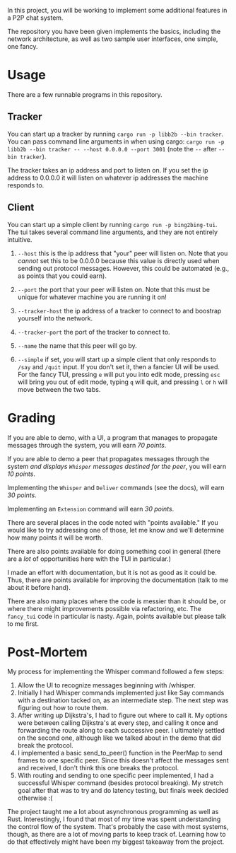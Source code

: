In this project, you will be working to implement some additional features in a P2P chat system.

The repository you have been given implements the basics, including the network architecture, as well as two sample user interfaces, one simple, one fancy.

# Usage

There are a few runnable programs in this repository.

## Tracker

You can start up a tracker by running `cargo run -p libb2b --bin tracker`.
You can pass command line arguments in when using cargo: `cargo run -p libb2b --bin tracker -- --host 0.0.0.0 --port 3001` (note the `--` after `--bin tracker`).

The tracker takes an ip address and port to listen on.
If you set the ip address to 0.0.0.0 it will listen on whatever ip addresses the machine responds to.


## Client

You can start up a simple client by running `cargo run -p bing2bing-tui`.
The tui takes several command line arguments, and they are not entirely intuitive.

1. `--host` this is the ip address that "your" peer will listen on.
Note that you *cannot* set this to be 0.0.0.0 because this value is directly used when sending out protocol messages. However, this could be automated (e.g., as points that you could earn).

2. `--port` the port that your peer will listen on. Note that this must be unique for whatever machine you are running it on!

3. `--tracker-host` the ip address of a tracker to connect to and boostrap yourself into the network.

4. `--tracker-port` the port of the tracker to connect to.

5. `--name` the name that this peer will go by.

6. `--simple` if set, you will start up a simple client that only responds to `/say` and `/quit` input. If you don't set it, then a fancier UI will be used. For the fancy TUI, pressing `e` will put you into edit mode, pressing `esc` will bring you out of edit mode, typing `q` will quit, and pressing `l` or `h` will move between the two tabs.


# Grading

If you are able to demo, with a UI, a program that manages to propagate messages through the system, you will earn *70 points*.

If you are able to demo a peer that propagates messages through the system _and displays `Whisper` messages destined for the peer_, you will earn *10 points*.

Implementing the `Whisper` and `Deliver` commands (see the docs), will earn *30 points*.

Implementing an `Extension` command will earn *30 points*.

There are several places in the code noted with "points available."
If you would like to try addressing one of those, let me know and we'll determine how many points it will be worth.

There are also points available for doing something cool in general (there are a *lot* of opportunities here with the TUI in particular.)

I made an effort with documentation, but it is not as good as it could be.
Thus, there are points available for improving the documentation (talk to me about it before hand).

There are also many places where the code is messier than it should be, or where there might improvements possible via refactoring, etc.
The `fancy_tui` code in particular is nasty.
Again, points available but please talk to me first.

# Post-Mortem

My process for implementing the Whisper command followed a few steps:

1) Allow the UI to recognize messages beginning with /whisper.
2) Initially I had Whisper commands implemented just like Say commands with a destination tacked on, as an intermediate step. The next step was figuring out how to route them.
3) After writing up Dijkstra's, I had to figure out where to call it. My options were between calling Dijkstra's at every step, and calling it once and forwarding the route along to each successive peer. I ultimately settled on the second one, although like we talked about in the demo that did break the protocol.
4) I implemented a basic send_to_peer() function in the PeerMap to send frames to one specific peer. Since this doesn't affect the messages sent and received, I don't think this one breaks the protocol.
5) With routing and sending to one specific peer implemented, I had a successful Whisper command (besides protocol breaking). My stretch goal after that was to try and do latency testing, but finals week decided otherwise :(

The project taught me a lot about asynchronous programming as well as Rust. Interestingly, I found that most of my time was spent understanding the control flow of the system. That's probably the case with most systems, though, as there are a lot of moving parts to keep track of. Learning how to do that effectively might have been my biggest takeaway from the project.
